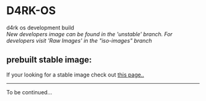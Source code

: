 # D4RK-OS
d4rk os development build<br>
*New developers image can be found in the 'unstable' branch. For developers visit 'Raw Images' in the "iso-images" branch*

## prebuilt stable image:
If your looking for a stable image check out [this page..](https://mega.nz/file/n7RknIrT#YLHmc7BDF20kaAzi8RevY0ok1q5s_IPOq2P3pRTJVMc)



------------------------------------------------------------

To be continued...
